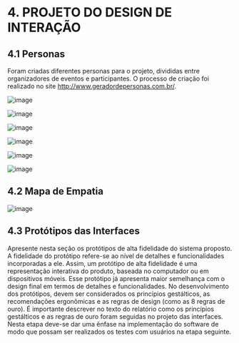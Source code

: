 # 4. PROJETO DO DESIGN DE INTERAÇÃO

## 4.1 Personas
Foram criadas diferentes personas para o projeto, divididas entre organizadores de eventos e participantes. O processo de criação foi realizado no site http://www.geradordepersonas.com.br/.

![image](/personas/Carlos_Andrade.jpg)

![image](/personas/Beatriz_Santos.jpg)

![image](/personas/Lucas_fernandes.jpg)

![image](/personas/Rafael_Oliveira.jpg)

![image](/personas/Mariana_Lopes.jpg)

![image](/personas/Ana_Clara_Silva.jpg)

## 4.2 Mapa de Empatia
![image](/personas/MapaCarlos.jpg)

## 4.3 Protótipos das Interfaces
Apresente nesta seção os protótipos de alta fidelidade do sistema proposto. A fidelidade do protótipo refere-se ao nível de detalhes e funcionalidades incorporadas a ele. Assim, um protótipo de alta fidelidade é uma representação interativa do produto, baseada no computador ou em dispositivos móveis. Esse protótipo já apresenta maior semelhança com o design final em termos de detalhes e funcionalidades. No desenvolvimento dos protótipos, devem ser considerados os princípios gestálticos, as recomendações ergonômicas e as regras de design (como as 8 regras de ouro). É importante descrever no texto do relatório como os princípios gestálticos e as regras de ouro foram seguidas no projeto das interfaces. Nesta etapa deve-se dar uma ênfase na implementação do software de modo que possam ser realizados os testes com usuários na etapa seguinte.

